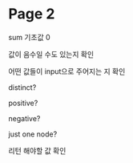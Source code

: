 # Page 2

sum 기초값 0&#x20;

값이 음수일 수도 있는지 확인&#x20;

어떤 값들이 input으로 주어지는 지 확인&#x20;

distinct?&#x20;

positive?&#x20;

negative?&#x20;

just one node?&#x20;

리턴 해야할 값 확인
